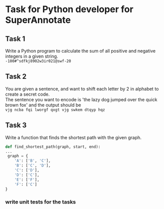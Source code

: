 # Task for Python developer for SuperAnnotate

## Task 1
Write a Python program to calculate the sum of all positive and negative integers in a given string.
<br>
`-100#^sdfkj8902w3ir021@swf-20`

## Task 2
You are given a sentence, and want to shift each letter by 2 in alphabet to create a secret code.<br>
The sentence you want to encode is 'the lazy dog jumped over the quick brown fox' and the output should be<br>
`vjg ncba fqi lworgf qxgt vjg swkem dtqyp hqz`

## Task 3
Write a function that finds the shortest path with the given graph.

```python
def find_shortest_path(graph, start, end):
...
 graph = {
    'A': ['B', 'C'],
    'B': ['C', 'D'],
    'C': ['D'],
    'D': ['C'],
    'E': ['F'],
    'F': ['C']
}
```

### write unit tests for the tasks
